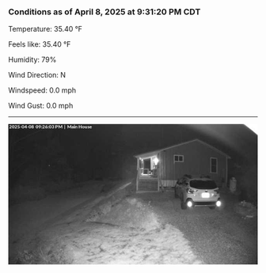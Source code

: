 ### Conditions as of April 8, 2025 at 9:31:20 PM CDT 

Temperature: 35.40 &deg;F

Feels like: 35.40 &deg;F

Humidity: 79%

Wind Direction: N

Windspeed: 0.0 mph

Wind Gust: 0.0 mph

---

<img src="./images/latest.jpeg"/>

